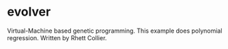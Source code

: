 # evolver
Virtual-Machine based genetic programming. This example does polynomial regression. Written by Rhett Collier.
